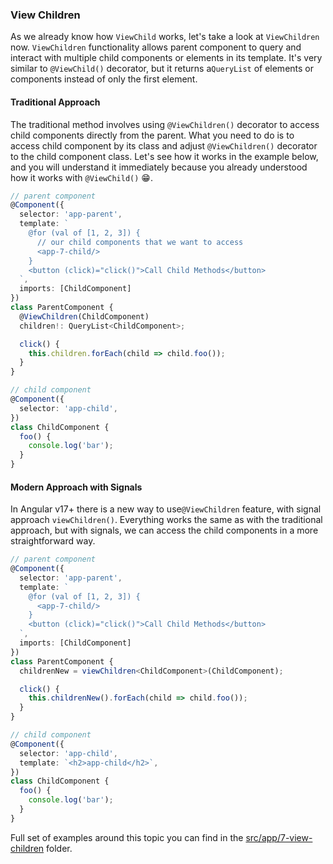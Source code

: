 ### View Children
As we already know how `ViewChild` works, let's take a look at `ViewChildren` now.
`ViewChildren` functionality allows parent component to query and interact with multiple 
child components or elements in its template. It's very similar to `@ViewChild()` decorator,
but it returns a`QueryList` of elements or components instead of only the first element.

#### Traditional Approach
The traditional method involves using `@ViewChildren()` decorator to access
child components directly from the parent. What you need to do is to access child
component by its class and adjust `@ViewChildren()` decorator to the child component class.
Let's see how it works in the example below, and you will understand it immediately
because you already understood how it works with `@ViewChild()` 😁.

```typescript
// parent component
@Component({
  selector: 'app-parent',
  template: `
    @for (val of [1, 2, 3]) {
      // our child components that we want to access
      <app-7-child/>
    }
    <button (click)="click()">Call Child Methods</button>
  `,
  imports: [ChildComponent]
})
class ParentComponent {
  @ViewChildren(ChildComponent) 
  children!: QueryList<ChildComponent>;

  click() {
    this.children.forEach(child => child.foo());
  }
}

// child component
@Component({
  selector: 'app-child',
})
class ChildComponent {
  foo() {
    console.log('bar');
  }
}
```

#### Modern Approach with Signals
In Angular v17+ there is a new way to use`@ViewChildren` feature, with signal 
approach `viewChildren()`. Everything works the same as with the traditional
approach, but with signals, we can access the child components in a more
straightforward way.

```typescript
// parent component
@Component({
  selector: 'app-parent',
  template: `
    @for (val of [1, 2, 3]) {
      <app-7-child/>
    }
    <button (click)="click()">Call Child Methods</button>
  `,
  imports: [ChildComponent]
})
class ParentComponent {
  childrenNew = viewChildren<ChildComponent>(ChildComponent);

  click() {
    this.childrenNew().forEach(child => child.foo());
  }
}

// child component
@Component({
  selector: 'app-child',
  template: `<h2>app-child</h2>`,
})
class ChildComponent {
  foo() {
    console.log('bar');
  }
}
```

Full set of examples around this topic you can find in the [src/app/7-view-children](https://github.com/michalgrzegorczyk-dev/angular-component-communication/tree/master/src/app/src/app/7-view-children) folder.
